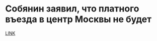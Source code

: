# Собянин заявил, что платного въезда в центр Москвы не будет



[LINK](https://varlamov.ru/1864356.html)